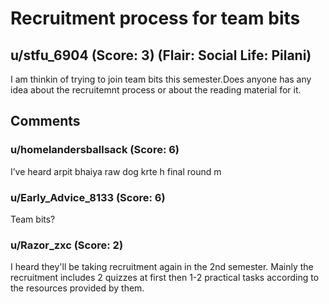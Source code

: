 # Recruitment process for team bits
## u/stfu_6904 (Score: 3) (Flair: Social Life: Pilani)
I am thinkin of trying to join team bits this semester.Does anyone has any idea about the recruitemnt process or about the reading material for it.


## Comments

### u/homelandersballsack (Score: 6)
I’ve heard arpit bhaiya raw dog krte h final round m


### u/Early_Advice_8133 (Score: 6)
Team bits?


### u/Razor_zxc (Score: 2)
I heard they'll be taking recruitment again in the 2nd semester. Mainly the recruitment includes 2 quizzes at first then 1-2 practical tasks according to the resources provided by them.




